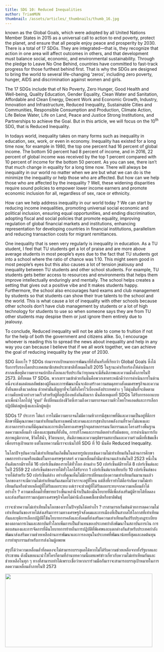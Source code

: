 ```yaml
---
title: SDG 10: Reduced Inequalities
author: TriamMUN
thumbnail: /assets/articles/_thumbnails/thumb_16.jpg
---
```


known as the Global Goals, which were adopted by all United Nations
Member States in 2015 as a universal call to action to end poverty,
protect the planet, and ensure that all people enjoy peace and
prosperity by 2030. There is a total of 17 SDGs. They are
integrated—that is, they recognize that action in one area will affect
outcomes in others, and that development must balance social, economic,
and environmental sustainability. Through the pledge to Leave No One
Behind, countries have committed to fast-track progress for those
furthest behind first. That is why the SDGs are designed to bring the
world to several life-changing ‘zeros’, including zero poverty, hunger,
AIDS and discrimination against women and girls.

The 17 SDGs include that of No Poverty, Zero Hunger, Good Health and
Well-being, Quality Education, Gender Equality, Clean Water and
Sanitation, Affordable and Clean Energy, Decent Work and Economic
Growth, Industry, Innovation and Infrastructure, Reduced Inequality,
Sustainable Cities and Communities, Responsible Consumption and
Production, Climate Action, Life Below Water, Life on Land, Peace and
Justice Strong Institutions, and Partnerships to achieve the Goal. But
in this article, we will focus on the 10<sup>th</sup> SDG, that is
Reduced Inequality.

In todays world, inequality takes on many forms such as inequality in
education, sex, work, or even in economy. Inequality has existed for a
long time now, for example in 1980, the top one percent had 16 percent
of global income. The bottom 50 percent had 8 percent of income, and in
2016, 22 percent of global income was received by the top 1 percent
compared with 10 percent of income for the bottom 50 percent. As you can
see, there isn’t that much change in equality for a long time now. There
will always be inequality in our world no matter when we are but what we
can do is the minimize the inequality or help those who are affected.
But how can we help those who are affected by the inequality ? Well,
these widening disparities require sound policies to empower lower
income earners and promote economic inclusion for all, regardless of
sex, race or ethnicity.

How can we help address inequality in our world today ? We can start by
reducing income inequalities, promoting universal social economic and
political inclusion, ensuring equal opportunities, and ending
discrimination, adopting fiscal and social policies that promote
equality, improving regulation of global financial markets and
institutions, enhancing representation for developing countries in
financial institutions, parallelism and reducing transaction costs for
migrant remittances.

One inequality that is seen very regularly is inequality in education.
As a TU student, I feel that TU students get a lot of praise and are
more above average students in most people’s eyes due to the fact that
TU students got into a school where the ratio of chance was 1:10. This
might seem good in most people’s eyes but this also causes a lot of
tension jealousy and inequality between TU students and other school
students. For example, TU students gets better access to resources and
environments that helps them improve intellectually enduringly and
mentally. The school helps creates a setting that gives out a positive
vibe and It makes students happy. Furthermore, the school also
encourages hard exams and club management by students so that students
can show their true talents to the school and the world. This is what
cause a lot of inequality with other schools because other schools don’t
have club management by students or a lot of high technology for
students to use so when someone says they are from TU other students may
despise them or just ignore them entirely due to jealousy.

To conclude, Reduced inequality will not be able to come to fruition if
not for the help of both the government and citizens alike. So, I
encourage whoever is reading this to spread the news about inequality
and help in any way you can because I believe that if we all work
together, we can achieve the goal of reducing inequality by the year of 2030.

SDG คืออะไร ? SDGs ย่อมาจากเป้าหมายการพัฒนาที่ยั่งยืนหรือที่เรียกว่า
Global Goals ซึ่งได้รับการรับรองโดยประเทศสมาชิกสหประชาชาติทั้งหมดในปี
2015
ในฐานะคำเรียกร้องให้ดำเนินการสากลเพื่อยุติความยากจนปกป้องโลกและรับประกันว่าทุกคนจะมีสันติภาพและความมั่งคั่งภายในปี 2573. มีทั้งหมด 17 SDGs.
พวกเขารวมเข้าด้วยกันนั่นคือพวกเขาตระหนักดีว่าการดำเนินการในด้านหนึ่งจะส่งผลต่อผลลัพธ์ของผู้อื่นและการพัฒนานั้นจะต้องสร้างความสมดุลทางสังคมเศรษฐกิจและความยั่งยืนของสิ่งแวดล้อม
ด้วยคำมั่นสัญญาที่จะไม่ทิ้งใครไว้เบื้องหลังประเทศต่าง ๆ
ได้มุ่งมั่นที่จะติดตามความคืบหน้าอย่างรวดเร็วสำหรับผู้ที่อยู่เบื้องหลังอันดับแรก
นั่นคือเหตุผลที่ SDGs ได้รับการออกแบบมาเพื่อนำโลกไปสู่ ​​‘ศูนย์’
ที่เปลี่ยนแปลงชีวิตซึ่งรวมถึงความยากจนความหิวโหยโรคเอดส์และการเลือกปฏิบัติต่อผู้หญิงและเด็กผู้หญิง

SDGs 17 ประการ ได้แก่
การไม่มีความยากจนไม่มีความหิวการมีสุขภาพที่ดีและความเป็นอยู่ที่ดีการศึกษาที่มีคุณภาพความเท่าเทียมกันทางเพศน้ำสะอาดและการสุขาภิบาลพลังงานที่ราคาไม่แพงและสะอาดการทำงานที่มีคุณค่าและการเติบโตทางเศรษฐกิจอุตสาหกรรมนวัตกรรมและโครงสร้างพื้นฐานลดความเหลื่อมล้ำ
เมืองและชุมชนที่ยั่งยืน, การบริโภคและการผลิตอย่างรับผิดชอบ,
การดำเนินการกับสภาพภูมิอากาศ, ชีวิตใต้น้ำ, ชีวิตบนบก,
สันติภาพและความยุติธรรมสถาบันและความร่วมมือที่เข้มแข็งเพื่อบรรลุเป้าหมาย
แต่ในบทความนี้เราจะเน้นไปที่ SDG ที่ 10 นั่นคือ Reduced Inequality.

ในโลกปัจจุบันความไม่เท่าเทียมกันเกิดขึ้นในหลายรูปแบบเช่นความไม่เท่าเทียมกันในด้านการศึกษาเพศการทำงานหรือแม้แต่ในทางเศรษฐศาสตร์
ความเหลื่อมล้ำมีมาช้านานแล้วเช่นในปี 2523 หนึ่งในอันดับแรกมีรายได้ 16
เปอร์เซ็นต์ของรายได้ทั่วโลก ด้านล่าง 50 เปอร์เซ็นต์มีรายได้ 8
เปอร์เซ็นต์และในปี 2559 22 เปอร์เซ็นต์ของรายได้ทั่วโลกได้รับจาก 1
เปอร์เซ็นต์แรกเทียบกับ 10 เปอร์เซ็นต์ของรายได้สำหรับ 50 เปอร์เซ็นต์ล่าง
อย่างที่คุณเห็นไม่มีการเปลี่ยนแปลงความเท่าเทียมกันมานานแล้ว
โลกของเราจะมีความไม่เท่าเทียมกันเสมอไม่ว่าเราจะอยู่ที่ไหน
แต่สิ่งที่เราทำได้คือจำกัดความไม่เท่าเทียมกันหรือช่วยเหลือผู้ที่ได้รับผลกระทบ
แต่เราจะช่วยผู้ที่ได้รับผลกระทบจากความเหลื่อมล้ำได้อย่างไร ?
ความเหลื่อมล้ำที่ขยายกว้างขึ้นเหล่านี้จำเป็นต้องมีนโยบายที่ดีเพื่อส่งเสริมผู้มีรายได้ที่ลดลงและส่งเสริมการรวมกลุ่มทางเศรษฐกิจโดยไม่คำนึงถึงเพศเชื้อชาติหรือชาติพันธุ์

เราจะช่วยความไม่เท่าเทียมในโลกของเราในปัจจุบันได้อย่างไร ?
เราสามารถเริ่มต้นด้วยการลดความไม่เท่าเทียมกันของรายได้ส่งเสริมการรวมทางเศรษฐกิจสังคมและการเมืองที่เป็นสากลให้โอกาสที่เท่าเทียมกันและยุติการเลือกปฏิบัติใช้นโยบายการคลังและสังคมที่ส่งเสริมความเท่าเทียมกันปรับปรุงกฎระเบียบของตลาดการเงินและสถาบันทั่วโลกเพิ่มการเป็นตัวแทนของประเทศกำลังพัฒนาในสถาบันการเงิน
การตอบสนองและการจัดการที่ดีนโยบายการย้ายถิ่นการปฏิบัติที่พิเศษและแตกต่างกันสำหรับประเทศกำลังพัฒนาส่งเสริมความช่วยเหลือด้านการพัฒนาและการลงทุนในประเทศที่พัฒนาน้อยที่สุดและลดต้นทุนการทำธุรกรรมสำหรับการส่งเงินผู้อพยพ

สรุปได้ว่าความเหลื่อมล้ำที่ลดลงจะไม่สามารถบรรลุผลได้หากไม่ได้รับความช่วยเหลือจากทั้งรัฐบาลและประชาชน
ดังนั้นขอแนะนำให้ใครก็ตามที่อ่านบทความนี้เผยแพร่ข่าวเกี่ยวกับความไม่เท่าเทียมกันและช่วยเหลือในทุก
ๆ
ทางที่สามารถทำได้เพราะเชื่อว่าหากเราร่วมมือกันเราจะสามารถบรรลุเป้าหมายในการลดความเหลื่อมล้ำภายในปี
2573

<img src="/assets/articles/TriamMUN-SDG10_assets/media/image1.png" style="width:5.01042in;height:2.50417in" />
